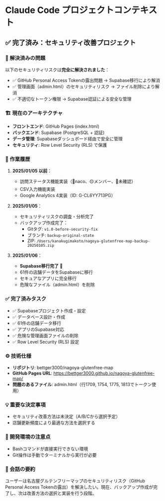 # Claude Code プロジェクトコンテキスト

## ✅ 完了済み：セキュリティ改善プロジェクト

### 🎉 解決済みの問題
以下のセキュリティリスクは**完全に解決されました**：
- ✅ GitHub Personal Access Tokenの露出問題 → Supabase移行により解消
- ✅ 管理画面（admin.html）のセキュリティリスク → ファイル削除により解消
- ✅ 不適切なトークン権限 → Supabase認証による安全な管理

### 🏗️ 現在のアーキテクチャ
- **フロントエンド**: GitHub Pages (index.html)
- **バックエンド**: Supabase (PostgreSQL + 認証)
- **データ管理**: Supabaseダッシュボード経由で安全に管理
- **セキュリティ**: Row Level Security (RLS) で保護

### 📅 作業履歴
1. **2025/01/05 以前**：
   - 訪問ステータス機能実装（🔴naco、🟡メンバー、🤍未確認）
   - CSV入力機能実装
   - Google Analytics 4実装（ID: G-CL6YY713PG）

2. **2025/01/05**：
   - セキュリティリスクの調査・分析完了
   - バックアップ作成完了：
     - Gitタグ: `v1.0-before-security-fix`
     - ブランチ: `backup-original-state`
     - ZIP: `/Users/kanakugimakoto/nagoya-glutenfree-map-backup-20250105.zip`

3. **2025/01/06**：
   - **Supabase移行完了** 🎉
   - 61件の店舗データをSupabaseに移行
   - セキュアなアプリに完全移行
   - 危険なファイル（admin.html）を削除

### ✅ 完了済みタスク
- ✅ Supabaseプロジェクト作成・設定
- ✅ データベース設計・作成
- ✅ 61件の店舗データ移行
- ✅ アプリのSupabase対応
- ✅ 危険な管理画面ファイルの削除
- ✅ Row Level Security (RLS) 設定

### ⚙️ 技術仕様
- **リポジトリ**: bettger3000/nagoya-glutenfree-map
- **GitHub Pages URL**: https://bettger3000.github.io/nagoya-glutenfree-map/
- **問題のあるファイル**: admin.html（行1709, 1754, 1775, 1813でトークン使用）

### 💡 重要な決定事項
- セキュリティ改善方法は未決定（A/B/Cから選択予定）
- 店舗更新頻度により最適な方法を選択する

### 🔧 開発環境の注意点
- Bashコマンドが直接実行できない環境
- Git操作は手動でターミナルから実行が必要

### 📝 会話の要約
ユーザーは名古屋グルテンフリーマップのセキュリティリスク（GitHub Personal Access Tokenの露出）を解決したい。現在、バックアップ作成が完了し、次は改善方法の選択と実装を行う段階。